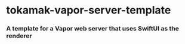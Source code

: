 # tokamak-vapor-server-template

### A template for a Vapor web server that uses SwiftUI as the renderer
